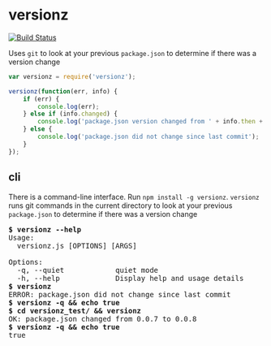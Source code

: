 # versionz
[![Build Status](https://travis-ci.org/aeoliant/versionz.svg?branch=master)](https://travis-ci.org/aeoliant/versionz)

Uses `git` to look at your previous `package.json` to determine if there was a version change

```js
var versionz = require('versionz');

versionz(function(err, info) {
	if (err) {
		console.log(err);
	} else if (info.changed) {
		console.log('package.json version changed from ' + info.then + ' to ' + info.now + ' last commit');
	} else {
		console.log('package.json did not change since last commit');
	}
});
```

## cli

There is a command-line interface. Run `npm install -g versionz`. `versionz` runs git commands in the current directory to look at your previous `package.json` to determine if there was a version change

<pre>
<b>$ versionz --help</b>
Usage:
  versionz.js [OPTIONS] [ARGS]

Options: 
  -q, --quiet            quiet mode
  -h, --help             Display help and usage details
<b>$ versionz</b>
ERROR: package.json did not change since last commit
<b>$ versionz -q && echo true</b>
<b>$ cd versionz_test/ && versionz</b>
OK: package.json changed from 0.0.7 to 0.0.8
<b>$ versionz -q && echo true</b>
true
</pre>

